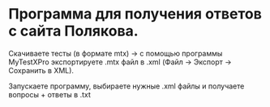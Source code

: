 <h1>Программа для получения ответов с сайта Полякова.</h1>

Скачиваете тесты (в формате mtx) -> с помощью программы MyTestXPro экспортируете .mtx файл в .xml (Файл -> Экспорт -> Сохранить в XML).

Запускаете программу, выбираете нужные .xml файлы и получаете вопросы + ответы в .txt
